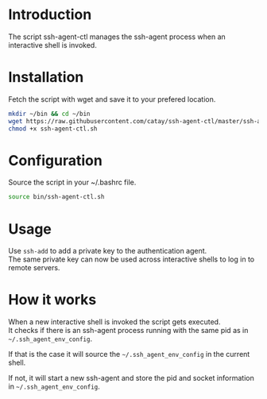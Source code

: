 # Introduction

The script ssh-agent-ctl manages the ssh-agent process when an 
interactive shell is invoked.

# Installation

Fetch the script with wget and save it to your prefered location.

```bash
mkdir ~/bin && cd ~/bin
wget https://raw.githubusercontent.com/catay/ssh-agent-ctl/master/ssh-agent-ctl.sh
chmod +x ssh-agent-ctl.sh
```

# Configuration

Source the script in your ~/.bashrc file.

```bash
source bin/ssh-agent-ctl.sh
```
# Usage

Use `ssh-add` to add a private key to the authentication agent.   
The same private key can now be used across interactive shells to log
in to remote servers.

# How it works

When a new interactive shell is invoked the script gets executed.  
It checks if there is an ssh-agent process running with the same
pid as in `~/.ssh_agent_env_config`.

If that is the case it will source the `~/.ssh_agent_env_config` in the 
current shell. 

If not, it will start a new ssh-agent and store the pid and socket 
information in `~/.ssh_agent_env_config`.


